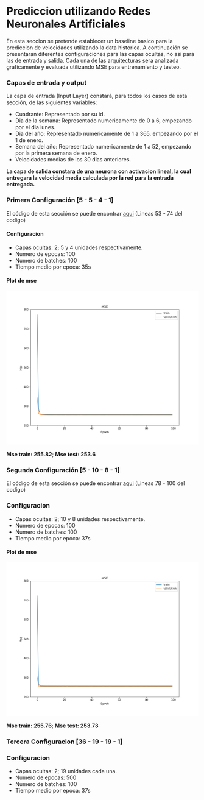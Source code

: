# Prediccion utilizando Redes Neuronales Artificiales

En esta seccion se pretende establecer un baseline basico para la prediccion de velocidades utilizando la data historica. A continuación se presentaran diferentes configuraciones para las capas ocultas, no asi para las de entrada y salida. Cada una de las arquitecturas sera analizada graficamente y evaluada utilizando MSE para entrenamiento y testeo.

### Capas de entrada y output
La capa de entrada (Input Layer) constará, para todos los casos de esta sección, de las siguientes variables:

+ Cuadrante: Representado por su id.
+ Dia de la semana: Representado numericamente de 0 a 6, empezando por el dia lunes.
+ Dia del año: Representado numericamente de 1 a 365, empezando por el 1 de enero.
+ Semana del año: Representado numericamente de 1 a 52, empezando por la primera semana de enero.
+ Velocidades medias de los 30 dias anteriores.

**La capa de salida constara de una neurona con activacion lineal, la cual entregara la velocidad media calculada por la red para la entrada entregada.**


### Primera Configuración [5 - 5 - 4 - 1]

El código de esta sección se puede encontrar [aqui](https://github.com/yieniggu/CTL-UNAB/blob/master/02-%20Baseline.py) (Lineas 53 - 74 del codigo)

#### Configuracion
+ Capas ocultas: 2; 5 y 4 unidades respectivamente.
+ Numero de epocas: 100
+ Numero de batches: 100
+ Tiempo medio por epoca: 35s

#### Plot de mse
![alt text](https://github.com/yieniggu/CTL-UNAB/blob/master/src/Baselines/Mse1.png "MSE configuracion 1")

**Mse train: 255.82**;
**Mse test: 253.6**

### Segunda Configuración [5 - 10 - 8 - 1]
El código de esta sección se puede encontrar [aqui](https://github.com/yieniggu/CTL-UNAB/blob/master/02-%20Baseline.py) (Lineas 78 - 100 del codigo)

### Configuracion
+ Capas ocultas: 2; 10 y 8 unidades respectivamente.
+ Numero de epocas: 100
+ Numero de batches: 100
+ Tiempo medio por epoca: 37s

#### Plot de mse
![alt text](https://github.com/yieniggu/CTL-UNAB/blob/master/src/Baselines/Mse2.png "MSE configuracion 2")

**Mse train: 255.76**;
**Mse test: 253.73**

### Tercera Configuracion [36 - 19 - 19 - 1]

### Configuracion
+ Capas ocultas: 2; 19 unidades cada una.
+ Numero de epocas: 500
+ Numero de batches: 100
+ Tiempo medio por epoca: 37s

